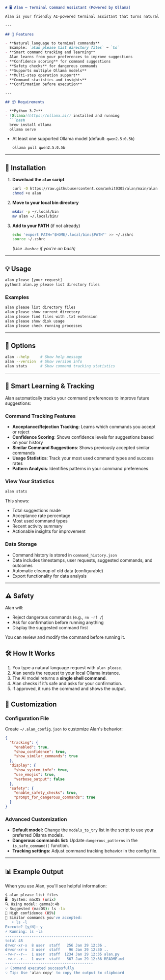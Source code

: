 ````markdown
# 🖥️ Alan – Terminal Command Assistant (Powered by Ollama)

Alan is your friendly AI-powered terminal assistant that turns natural language requests into safe, executable shell commands using [Ollama](https://ollama.ai/).

---

## 🚀 Features

- **Natural language to terminal commands**  
  Example: `alan please list directory files` → `ls`
- **Smart command tracking and learning**  
  Alan learns from your preferences to improve suggestions
- **Confidence scoring** for command suggestions
- **Safety checks** for dangerous commands  
- **Supports multiple Ollama models**  
- **Multi-step operation support**
- **Command statistics and insights**
- **Confirmation before execution**

---

## 📦 Requirements

- **Python 3.7+**
- [Ollama](https://ollama.ai/) installed and running  
  ```bash
  brew install ollama
  ollama serve
````

* At least one supported Ollama model (default: `qwen2.5:0.5b`)

  ```bash
  ollama pull qwen2.5:0.5b
  ```

---

## 🔧 Installation

1. **Download the `alan` script**

   ```bash
   curl -O https://raw.githubusercontent.com/ankit0305/alan/main/alan
   chmod +x alan
   ```

2. **Move to your local bin directory**

   ```bash
   mkdir -p ~/.local/bin
   mv alan ~/.local/bin/
   ```

3. **Add to your PATH** (if not already)

   ```bash
   echo 'export PATH="$HOME/.local/bin:$PATH"' >> ~/.zshrc
   source ~/.zshrc
   ```

   *(Use `.bashrc` if you're on bash)*

---

## 💡 Usage

```bash
alan please [your request]
python3 alan.py please list directory files
```

### Examples

```bash
alan please list directory files
alan please show current directory
alan please find files with .txt extension
alan please show disk usage
alan please check running processes
```

---

## 📜 Options

```bash
alan --help     # Show help message
alan --version  # Show version info
alan stats      # Show command tracking statistics
```

---

## 🧠 Smart Learning & Tracking

Alan automatically tracks your command preferences to improve future suggestions:

### Command Tracking Features
- **Acceptance/Rejection Tracking**: Learns which commands you accept or reject
- **Confidence Scoring**: Shows confidence levels for suggestions based on your history
- **Similar Command Suggestions**: Shows previously accepted similar commands
- **Usage Statistics**: Track your most used command types and success rates
- **Pattern Analysis**: Identifies patterns in your command preferences

### View Your Statistics
```bash
alan stats
```

This shows:
- Total suggestions made
- Acceptance rate percentage
- Most used command types
- Recent activity summary
- Actionable insights for improvement

### Data Storage
- Command history is stored in `command_history.json`
- Data includes timestamps, user requests, suggested commands, and outcomes
- Automatic cleanup of old data (configurable)
- Export functionality for data analysis

---

## ⚠️ Safety

Alan will:

* Reject dangerous commands (e.g., `rm -rf /`)
* Ask for confirmation before running anything
* Display the suggested command first

You can review and modify the command before running it.

## 🛠 How It Works

1. You type a natural language request with `alan please`.
2. Alan sends the request to your local Ollama instance.
3. The AI model returns a **single shell command**.
4. Alan checks if it’s safe and asks for your confirmation.
5. If approved, it runs the command and shows the output.

## 🧩 Customization

### Configuration File
Create `~/.alan_config.json` to customize Alan's behavior:

```json
{
  "tracking": {
    "enabled": true,
    "show_confidence": true,
    "show_similar_commands": true
  },
  "display": {
    "show_system_info": true,
    "use_emojis": true,
    "verbose_output": false
  },
  "safety": {
    "enable_safety_checks": true,
    "prompt_for_dangerous_commands": true
  }
}
```

### Advanced Customization
* **Default model:** Change the `models_to_try` list in the script to use your preferred Ollama models.
* **Dangerous commands list:** Update `dangerous_patterns` in the `is_safe_command()` function.
* **Tracking settings:** Adjust command tracking behavior in the config file.

---

## 📊 Example Output

When you use Alan, you'll see helpful information:

```bash
$ alan please list files
🖥️  System: macOS (unix)
🔍 Using model: gemma3:4b
💡 Suggested (macOS): ls -la
🎯 High confidence (85%)
💭 Similar commands you've accepted:
   • ls -l
Execute? [y/N]: y
⚡ Running: ls -la
----------------------------------------
total 48
drwxr-xr-x  8 user  staff   256 Jan 29 12:36 .
drwxr-xr-x  3 user  staff    96 Jan 29 12:30 ..
-rw-r--r--  1 user  staff  1234 Jan 29 12:35 alan.py
-rw-r--r--  1 user  staff   567 Jan 29 12:36 README.md
----------------------------------------
✅ Command executed successfully
💡 Tip: Use 'alan copy' to copy the output to clipboard
```
